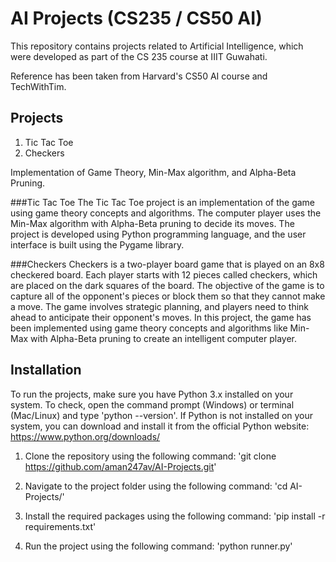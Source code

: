 # AI Projects (CS235 / CS50 AI)
This repository contains projects related to Artificial Intelligence, which were developed as part of the CS 235 course at IIIT Guwahati.

Reference has been taken from Harvard's CS50 AI course and TechWithTim.

## Projects
1. Tic Tac Toe 
2. Checkers

Implementation of Game Theory, Min-Max algorithm, and Alpha-Beta Pruning.

###Tic Tac Toe
The Tic Tac Toe project is an implementation of the game using game theory concepts and algorithms. The computer player uses the Min-Max algorithm with Alpha-Beta pruning to decide its moves. The project is developed using Python programming language, and the user interface is built using the Pygame library.

###Checkers
Checkers is a two-player board game that is played on an 8x8 checkered board. Each player starts with 12 pieces called checkers, which are placed on the dark squares of the board. The objective of the game is to capture all of the opponent's pieces or block them so that they cannot make a move. The game involves strategic planning, and players need to think ahead to anticipate their opponent's moves. In this project, the game has been implemented using game theory concepts and algorithms like Min-Max with Alpha-Beta pruning to create an intelligent computer player.

## Installation
To run the projects, make sure you have Python 3.x installed on your system. To check, open the command prompt (Windows) or terminal (Mac/Linux) and type 'python --version'. 
If Python is not installed on your system, you can download and install it from the official Python website: https://www.python.org/downloads/


1. Clone the repository using the following command:
   'git clone https://github.com/aman247av/AI-Projects.git'
   
2. Navigate to the project folder using the following command:
   'cd AI-Projects/<project-name>'

3. Install the required packages using the following command:
   'pip install -r requirements.txt'
   
4. Run the project using the following command:
   'python runner.py'

